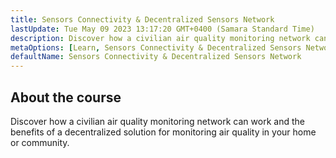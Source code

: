 ```yaml
---
title: Sensors Connectivity & Decentralized Sensors Network
lastUpdate: Tue May 09 2023 13:17:20 GMT+0400 (Samara Standard Time)
description: Discover how a civilian air quality monitoring network can work and the benefits of a decentralized solution for monitoring air quality in your home or community.
metaOptions: [Learn, Sensors Connectivity & Decentralized Sensors Network]
defaultName: Sensors Connectivity & Decentralized Sensors Network
---
```


## About the course


Discover how a civilian air quality monitoring network can work and the benefits of a decentralized solution for monitoring air quality in your home or community.